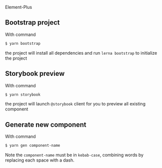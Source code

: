 Element-Plus

## Bootstrap project
With command
```bash
$ yarn bootstrap
```
the project will install all dependencies and run `lerna bootstrap` to initialize the project

## Storybook preview
With command
```bash
$ yarn storybook
```
the project will launch `@storybook` client for you to preview all existing component


## Generate new component
With command
```bash
$ yarn gen component-name
```

Note the `component-name` must be in `kebab-case`, combining words by replacing each space with a dash.
